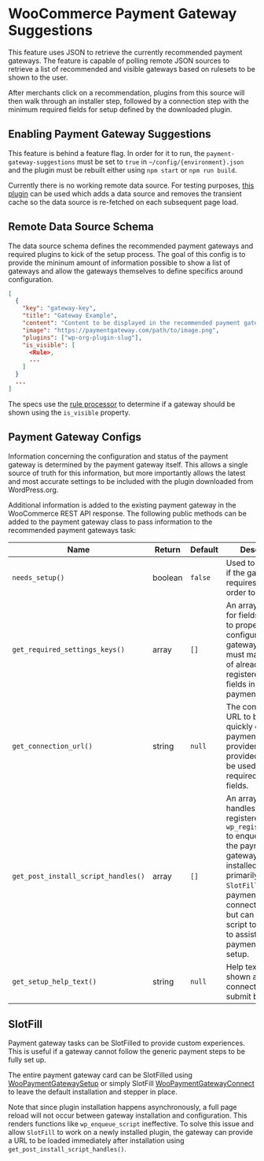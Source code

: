 # WooCommerce Payment Gateway Suggestions

This feature uses JSON to retrieve the currently recommended payment gateways. The feature is capable of polling remote JSON sources to retrieve a list of recommended and visible gateways based on rulesets to be shown to the user.

After merchants click on a recommendation, plugins from this source will then walk through an installer step, followed by a connection step with the minimum required fields for setup defined by the downloaded plugin.

## Enabling Payment Gateway Suggestions

This feature is behind a feature flag. In order for it to run, the `payment-gateway-suggestions` must be set to `true` in `~/config/{environment}.json` and the plugin must be rebuilt either using `npm start` or `npm run build`.

Currently there is no working remote data source. For testing purposes, [this plugin](https://github.com/joshuatf/woocommerce-admin-remote-tester) can be used which adds a data source and removes the transient cache so the data source is re-fetched on each subsequent page load.

## Remote Data Source Schema

The data source schema defines the recommended payment gateways and required plugins to kick of the setup process. The goal of this config is to provide the mininum amount of information possible to show a list of gateways and allow the gateways themselves to define specifics around configuration.

```json
[
  {
    "key": "gateway-key",
    "title": "Gateway Example",
    "content": "Content to be displayed in the recommended payment gateway list.",
    "image": "https://paymentgateway.com/path/to/image.png",
    "plugins": ["wp-org-plugin-slug"],
    "is_visible": [
      <Rule>,
      ...
    ]
  }
  ...
]
```

The specs use the [rule processor](https://github.com/woocommerce/woocommerce-admin/blob/main/src/RemoteInboxNotifications/README.md#rule) to determine if a gateway should be shown using the `is_visible` property.

## Payment Gateway Configs

Information concerning the configuration and status of the payment gateway is determined by the payment gateway itself. This allows a single source of truth for this information, but more importantly allows the latest and most accurate settings to be included with the plugin downloaded from WordPress.org.

Additional information is added to the existing payment gateway in the WooCommerce REST API response. The following public methods can be added to the payment gateway class to pass information to the recommended payment gateways task:

Name | Return | Default | Description
--- | --- | --- | ---
`needs_setup()` | boolean | `false` | Used to determine if the gateway still requires setup in order to be used.
`get_required_settings_keys()` | array | `[]` | An array of keys for fields required to properly configure the gateway.  The keys must match those of already registered form fields in the payment gateway.
`get_connection_url()` | string | `null` | The connection URL to be used to quickly connect a payment gateway provider. If provided, this will be used in place of required setting fields. 
`get_post_install_script_handles()` | array | `[]` | An array of script handles previously registered with `wp_register_script` to enqueue after the payment gateway has been installed.  This is primarily used to `SlotFill` the payment connection step, but can allow any script to be added to assist in payment gateway setup.
`get_setup_help_text()` | string | `null` | Help text to be shown above the connection step's submit button.

## SlotFill

Payment gateway tasks can be SlotFilled to provide custom experiences. This is useful if a gateway cannot follow the generic payment steps to be fully set up.

The entire payment gateway card can be SlotFilled using [WooPaymentGatewaySetup](https://github.com/woocommerce/woocommerce-admin/tree/main/packages/tasks/src/WooPaymentGatewaySetup) or simply SlotFill [WooPaymentGatewayConnect](https://github.com/woocommerce/woocommerce-admin/tree/main/packages/tasks/src/WooPaymentGatewayConnect) to leave the default installation and stepper in place.

Note that since plugin installation happens asynchronously, a full page reload will not occur between gateway installation and configuration.  This renders functions like `wp_enqueue_script` ineffective.  To solve this issue and allow `SlotFill` to work on a newly installed plugin, the gateway can provide a URL to be loaded immediately after installation using `get_post_install_script_handles()`.
